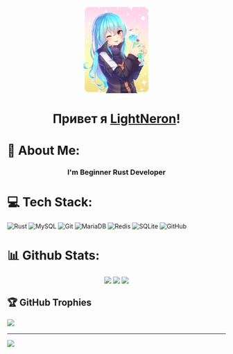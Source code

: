 <p align="center">
  <a href="https://github.com/LightNeron">
    <img src="https://raw.githubusercontent.com/LightNeron/LightNeron/refs/heads/master/asset1.jpg" alt="Banner" width="30%">
  </a>
</p>

<h1 align="center">Привет я <a href="https://github.com/LightNeron">LightNeron</a>!</h1>


# 💫 About Me:
<h3 align="center">I'm Beginner Rust Developer</h3>

# 💻 Tech Stack:
![Rust](https://img.shields.io/badge/rust-%23000000.svg?style=for-the-badge&logo=rust&logoColor=white) ![MySQL](https://img.shields.io/badge/mysql-4479A1.svg?style=for-the-badge&logo=mysql&logoColor=white) ![Git](https://img.shields.io/badge/git-%23F05033.svg?style=for-the-badge&logo=git&logoColor=white) ![MariaDB](https://img.shields.io/badge/MariaDB-003545?style=for-the-badge&logo=mariadb&logoColor=white) ![Redis](https://img.shields.io/badge/redis-%23DD0031.svg?style=for-the-badge&logo=redis&logoColor=white) ![SQLite](https://img.shields.io/badge/sqlite-%2307405e.svg?style=for-the-badge&logo=sqlite&logoColor=white) ![GitHub](https://img.shields.io/badge/github-%23121011.svg?style=for-the-badge&logo=github&logoColor=white)

# 📊 Github Stats:

<p align="center">
  <img height=200 align="center" src="https://github-readme-stats.vercel.app/api?username=LightNeron&theme=radical&hide_border=false&include_all_commits=false&count_private=false&locale=ru" />
  <img height=200 align="center" src="https://nirzak-streak-stats.vercel.app/?user=LightNeron&theme=radical&hide_border=false&locale=ru" />
  <img height=200 align="center" src="https://github-readme-stats.vercel.app/api/top-langs/?username=LightNeron&theme=radical&hide_border=false&include_all_commits=false&count_private=false&layout=compact&locale=ru" />
</p>

## 🏆 GitHub Trophies
![](https://github-profile-trophy.vercel.app/?username=LightNeron&theme=juicyfresh&no-frame=true&no-bg=true&margin-w=4)

---
[![](https://visitcount.itsvg.in/api?id=LightNeron&icon=2&color=4)](https://visitcount.itsvg.in)
